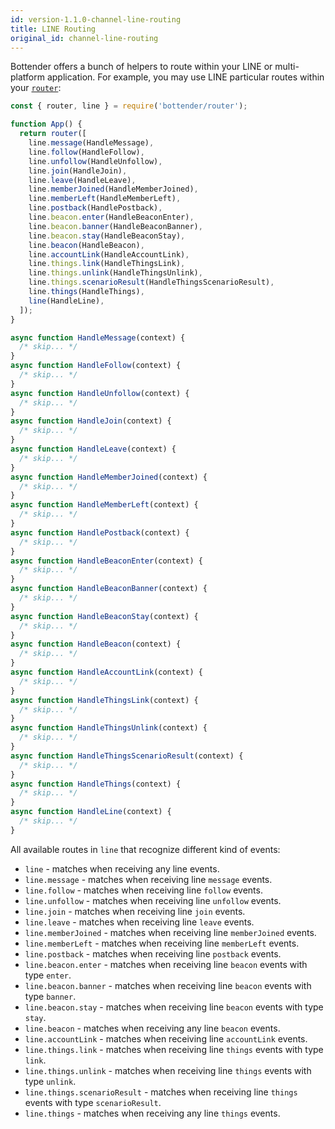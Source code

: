 ```yaml
---
id: version-1.1.0-channel-line-routing
title: LINE Routing
original_id: channel-line-routing
---
```


Bottender offers a bunch of helpers to route within your LINE or multi-platform application. For example, you may use LINE particular routes within your [`router`](the-basics-routing.md):

```js
const { router, line } = require('bottender/router');

function App() {
  return router([
    line.message(HandleMessage),
    line.follow(HandleFollow),
    line.unfollow(HandleUnfollow),
    line.join(HandleJoin),
    line.leave(HandleLeave),
    line.memberJoined(HandleMemberJoined),
    line.memberLeft(HandleMemberLeft),
    line.postback(HandlePostback),
    line.beacon.enter(HandleBeaconEnter),
    line.beacon.banner(HandleBeaconBanner),
    line.beacon.stay(HandleBeaconStay),
    line.beacon(HandleBeacon),
    line.accountLink(HandleAccountLink),
    line.things.link(HandleThingsLink),
    line.things.unlink(HandleThingsUnlink),
    line.things.scenarioResult(HandleThingsScenarioResult),
    line.things(HandleThings),
    line(HandleLine),
  ]);
}

async function HandleMessage(context) {
  /* skip... */
}
async function HandleFollow(context) {
  /* skip... */
}
async function HandleUnfollow(context) {
  /* skip... */
}
async function HandleJoin(context) {
  /* skip... */
}
async function HandleLeave(context) {
  /* skip... */
}
async function HandleMemberJoined(context) {
  /* skip... */
}
async function HandleMemberLeft(context) {
  /* skip... */
}
async function HandlePostback(context) {
  /* skip... */
}
async function HandleBeaconEnter(context) {
  /* skip... */
}
async function HandleBeaconBanner(context) {
  /* skip... */
}
async function HandleBeaconStay(context) {
  /* skip... */
}
async function HandleBeacon(context) {
  /* skip... */
}
async function HandleAccountLink(context) {
  /* skip... */
}
async function HandleThingsLink(context) {
  /* skip... */
}
async function HandleThingsUnlink(context) {
  /* skip... */
}
async function HandleThingsScenarioResult(context) {
  /* skip... */
}
async function HandleThings(context) {
  /* skip... */
}
async function HandleLine(context) {
  /* skip... */
}
```

All available routes in `line` that recognize different kind of events:

- `line` - matches when receiving any line events.
- `line.message` - matches when receiving line `message` events.
- `line.follow` - matches when receiving line `follow` events.
- `line.unfollow` - matches when receiving line `unfollow` events.
- `line.join` - matches when receiving line `join` events.
- `line.leave` - matches when receiving line `leave` events.
- `line.memberJoined` - matches when receiving line `memberJoined` events.
- `line.memberLeft` - matches when receiving line `memberLeft` events.
- `line.postback` - matches when receiving line `postback` events.
- `line.beacon.enter` - matches when receiving line `beacon` events with type `enter`.
- `line.beacon.banner` - matches when receiving line `beacon` events with type `banner`.
- `line.beacon.stay` - matches when receiving line `beacon` events with type `stay`.
- `line.beacon` - matches when receiving any line `beacon` events.
- `line.accountLink` - matches when receiving line `accountLink` events.
- `line.things.link` - matches when receiving line `things` events with type `link`.
- `line.things.unlink` - matches when receiving line `things` events with type `unlink`.
- `line.things.scenarioResult` - matches when receiving line `things` events with type `scenarioResult`.
- `line.things` - matches when receiving any line `things` events.
